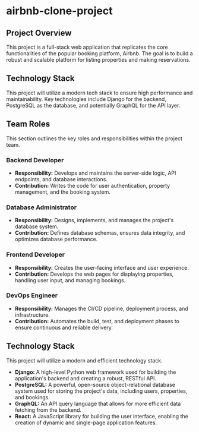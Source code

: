 # airbnb-clone-project

## Project Overview
This project is a full-stack web application that replicates the core functionalities of the popular booking platform, Airbnb. The goal is to build a robust and scalable platform for listing properties and making reservations.

## Technology Stack
This project will utilize a modern tech stack to ensure high performance and maintainability. Key technologies include Django for the backend, PostgreSQL as the database, and potentially GraphQL for the API layer.

## Team Roles
This section outlines the key roles and responsibilities within the project team.

### Backend Developer
*   **Responsibility:** Develops and maintains the server-side logic, API endpoints, and database interactions.
*   **Contribution:** Writes the code for user authentication, property management, and the booking system.

### Database Administrator
*   **Responsibility:** Designs, implements, and manages the project's database system.
*   **Contribution:** Defines database schemas, ensures data integrity, and optimizes database performance.

### Frontend Developer
*   **Responsibility:** Creates the user-facing interface and user experience.
*   **Contribution:** Develops the web pages for displaying properties, handling user input, and managing bookings.

### DevOps Engineer
*   **Responsibility:** Manages the CI/CD pipeline, deployment process, and infrastructure.
*   **Contribution:** Automates the build, test, and deployment phases to ensure continuous and reliable delivery.

## Technology Stack
This project will utilize a modern and efficient technology stack.

*   **Django:** A high-level Python web framework used for building the application's backend and creating a robust, RESTful API.
*   **PostgreSQL:** A powerful, open-source object-relational database system used for storing the project's data, including users, properties, and bookings.
*   **GraphQL:** An API query language that allows for more efficient data fetching from the backend.
*   **React:** A JavaScript library for building the user interface, enabling the creation of dynamic and single-page application features.


